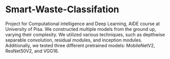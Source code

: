 # Smart-Waste-Classifation
Project for Computational intelligence and Deep Learning, AIDE course at University of Pisa. We constructed multiple 
models from the ground up, varying their complexity. We utilized various techniques, such as depthwise separable 
convolution, residual modules, and inception modules. Additionally, we tested three different pretrained
models: MobileNetV2, ResNet50V2, and VGG16.
